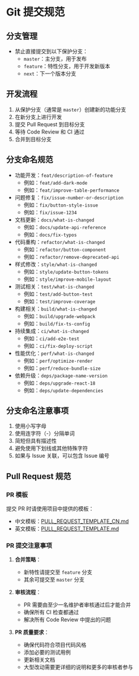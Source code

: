 # Git 提交规范

## 分支管理

- 禁止直接提交到以下保护分支：
  - `master`：主分支，用于发布
  - `feature`：特性分支，用于开发新版本
  - `next`：下一个版本分支

## 开发流程

1. 从保护分支（通常是 `master`）创建新的功能分支
2. 在新分支上进行开发
3. 提交 Pull Request 到目标分支
4. 等待 Code Review 和 CI 通过
5. 合并到目标分支

## 分支命名规范

- 功能开发：`feat/description-of-feature`
  - 例如：`feat/add-dark-mode`
  - 例如：`feat/improve-table-performance`
- 问题修复：`fix/issue-number-or-description`
  - 例如：`fix/button-style-issue`
  - 例如：`fix/issue-1234`
- 文档更新：`docs/what-is-changed`
  - 例如：`docs/update-api-reference`
  - 例如：`docs/fix-typos`
- 代码重构：`refactor/what-is-changed`
  - 例如：`refactor/button-component`
  - 例如：`refactor/remove-deprecated-api`
- 样式修改：`style/what-is-changed`
  - 例如：`style/update-button-tokens`
  - 例如：`style/improve-mobile-layout`
- 测试相关：`test/what-is-changed`
  - 例如：`test/add-button-test`
  - 例如：`test/improve-coverage`
- 构建相关：`build/what-is-changed`
  - 例如：`build/upgrade-webpack`
  - 例如：`build/fix-ts-config`
- 持续集成：`ci/what-is-changed`
  - 例如：`ci/add-e2e-test`
  - 例如：`ci/fix-deploy-script`
- 性能优化：`perf/what-is-changed`
  - 例如：`perf/optimize-render`
  - 例如：`perf/reduce-bundle-size`
- 依赖升级：`deps/package-name-version`
  - 例如：`deps/upgrade-react-18`
  - 例如：`deps/update-dependencies`

## 分支命名注意事项

1. 使用小写字母
2. 使用连字符（-）分隔单词
3. 简短但具有描述性
4. 避免使用下划线或其他特殊字符
5. 如果与 Issue 关联，可以包含 Issue 编号

## Pull Request 规范

### PR 模板

提交 PR 时请使用项目中提供的模板：

- 中文模板：[PULL_REQUEST_TEMPLATE_CN.md](/.github/PULL_REQUEST_TEMPLATE_CN.md)
- 英文模板：[PULL_REQUEST_TEMPLATE.md](/.github/PULL_REQUEST_TEMPLATE.md)

### PR 提交注意事项

1. **合并策略**：

   - 新特性请提交至 `feature` 分支
   - 其余可提交至 `master` 分支

2. **审核流程**：

   - PR 需要由至少一名维护者审核通过后才能合并
   - 确保所有 CI 检查都通过
   - 解决所有 Code Review 中提出的问题

3. **PR 质量要求**：
   - 确保代码符合项目代码风格
   - 添加必要的测试用例
   - 更新相关文档
   - 大型改动需要更详细的说明和更多的审核者参与
